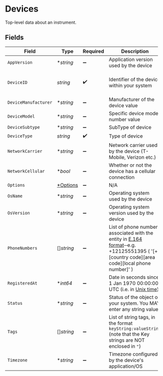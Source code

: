 # Devices

Top-level data about an instrument.


## Fields

| Field                                                                                                                                                                            | Type                                                                                                                                                                             | Required                                                                                                                                                                         | Description                                                                                                                                                                      | Example                                                                                                                                                                          |
| -------------------------------------------------------------------------------------------------------------------------------------------------------------------------------- | -------------------------------------------------------------------------------------------------------------------------------------------------------------------------------- | -------------------------------------------------------------------------------------------------------------------------------------------------------------------------------- | -------------------------------------------------------------------------------------------------------------------------------------------------------------------------------- | -------------------------------------------------------------------------------------------------------------------------------------------------------------------------------- |
| `AppVersion`                                                                                                                                                                     | **string*                                                                                                                                                                        | :heavy_minus_sign:                                                                                                                                                               | Application version used by the device                                                                                                                                           | 5.44.4                                                                                                                                                                           |
| `DeviceID`                                                                                                                                                                       | *string*                                                                                                                                                                         | :heavy_check_mark:                                                                                                                                                               | Identifier of the device within your system                                                                                                                                      | 11b72726-18d6-43b3-a0bf-b4adf6dfd2da                                                                                                                                             |
| `DeviceManufacturer`                                                                                                                                                             | **string*                                                                                                                                                                        | :heavy_minus_sign:                                                                                                                                                               | Manufacturer of the device value                                                                                                                                                 | samsung                                                                                                                                                                          |
| `DeviceModel`                                                                                                                                                                    | **string*                                                                                                                                                                        | :heavy_minus_sign:                                                                                                                                                               | Specific device model number value                                                                                                                                               | SM-N970U                                                                                                                                                                         |
| `DeviceSubtype`                                                                                                                                                                  | **string*                                                                                                                                                                        | :heavy_minus_sign:                                                                                                                                                               | SubType of device                                                                                                                                                                | android                                                                                                                                                                          |
| `DeviceType`                                                                                                                                                                     | *string*                                                                                                                                                                         | :heavy_check_mark:                                                                                                                                                               | Type of device                                                                                                                                                                   | mobile                                                                                                                                                                           |
| `NetworkCarrier`                                                                                                                                                                 | **string*                                                                                                                                                                        | :heavy_minus_sign:                                                                                                                                                               | Network carrier used by the device (T-Mobile, Verizon etc.)                                                                                                                      | T-Mobile                                                                                                                                                                         |
| `NetworkCellular`                                                                                                                                                                | **bool*                                                                                                                                                                          | :heavy_minus_sign:                                                                                                                                                               | Whether or not the device has a cellular connection                                                                                                                              | true                                                                                                                                                                             |
| `Options`                                                                                                                                                                        | [*Options](../../models/shared/options.md)                                                                                                                                       | :heavy_minus_sign:                                                                                                                                                               | N/A                                                                                                                                                                              |                                                                                                                                                                                  |
| `OsName`                                                                                                                                                                         | **string*                                                                                                                                                                        | :heavy_minus_sign:                                                                                                                                                               | Operating system used by the device                                                                                                                                              | Android                                                                                                                                                                          |
| `OsVersion`                                                                                                                                                                      | **string*                                                                                                                                                                        | :heavy_minus_sign:                                                                                                                                                               | Operating system version used by the device                                                                                                                                      | 10.1.x                                                                                                                                                                           |
| `PhoneNumbers`                                                                                                                                                                   | []*string*                                                                                                                                                                       | :heavy_minus_sign:                                                                                                                                                               | List of phone numbers associated with the entity in [E.164 format](https://en.wikipedia.org/wiki/E.164)─e.g. +12125551395 ( '[+][country code][area code][local phone number]' ) |                                                                                                                                                                                  |
| `RegisteredAt`                                                                                                                                                                   | **int64*                                                                                                                                                                         | :heavy_minus_sign:                                                                                                                                                               | Date in seconds since 1 Jan 1970 00:00:00 UTC (i.e. in [Unix time](https://en.wikipedia.org/wiki/Unix_time)).                                                                    | 1623365011                                                                                                                                                                       |
| `Status`                                                                                                                                                                         | **string*                                                                                                                                                                        | :heavy_minus_sign:                                                                                                                                                               | Status of the object on your system. You MAY enter any string value.                                                                                                             | active                                                                                                                                                                           |
| `Tags`                                                                                                                                                                           | []*string*                                                                                                                                                                       | :heavy_minus_sign:                                                                                                                                                               | List of string tags, in the format `keyString:valueString` (note that the Key strings are NOT enclosed in `"`)                                                                   |                                                                                                                                                                                  |
| `Timezone`                                                                                                                                                                       | **string*                                                                                                                                                                        | :heavy_minus_sign:                                                                                                                                                               | Timezone configured by the device's application/OS                                                                                                                               | UTC-7                                                                                                                                                                            |